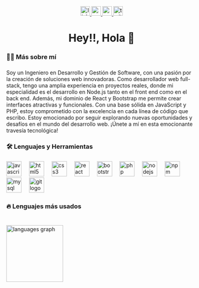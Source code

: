 <div align="center">
  <a href="https://www.linkedin.com/in/luisdanieldlr" target="_blank">
    <img src="https://img.shields.io/static/v1?message=LinkedIn&logo=linkedin&label=&color=0077B5&logoColor=white&labelColor=&style=for-the-badge" height="25" alt="linkedin logo"  />
  </a>
  <a href="mailto:luisdaniel.dlr.380@gmail.com" target="_blank">
    <img src="https://img.shields.io/static/v1?message=Gmail&logo=gmail&label=&color=D14836&logoColor=white&labelColor=&style=for-the-badge" height="25" alt="gmail logo"  />
  </a>
  <a href="https://codepen.io/danieldevss" target="_blank">
    <img src="https://img.shields.io/static/v1?message=Codepen&logo=codepen&label=&color=000000&logoColor=white&labelColor=&style=for-the-badge" height="25" alt="codepen logo"  />
  </a>
  <a href="https://twitter.com/daniel_develops" target="_blank">
    <img src="https://img.shields.io/static/v1?message=Twitter&logo=twitter&label=&color=1DA1F2&logoColor=white&labelColor=&style=for-the-badge" height="25" alt="twitter logo"  />
  </a>
</div>

###

<h1 align="center">Hey!!, Hola 👋</h1>

###

<h3 align="left">👩‍💻  Más sobre mí</h3>

###

<p align="left">Soy un Ingeniero en Desarrollo y Gestión de Software, con una pasión por la creación de soluciones web innovadoras. Como desarrollador web full-stack, tengo una amplia experiencia en proyectos reales, donde mi especialidad es el desarrollo en Node.js tanto en el front end como en el back end. Además, mi dominio de React y Bootstrap me permite crear interfaces atractivas y funcionales. Con una base sólida en JavaScript y PHP, estoy comprometido con la excelencia en cada línea de código que escribo. Estoy emocionado por seguir explorando nuevas oportunidades y desafíos en el mundo del desarrollo web. ¡Únete a mí en esta emocionante travesía tecnológica!</p>

###

<h3 align="left">🛠 Lenguajes y Herramientas</h3>

###

<div align="left">
  <img src="https://cdn.jsdelivr.net/gh/devicons/devicon/icons/javascript/javascript-original.svg" height="40" alt="javascript logo"  />
  <img width="12" />
  <img src="https://cdn.jsdelivr.net/gh/devicons/devicon/icons/html5/html5-original.svg" height="40" alt="html5 logo"  />
  <img width="12" />
  <img src="https://cdn.jsdelivr.net/gh/devicons/devicon/icons/css3/css3-original.svg" height="40" alt="css3 logo"  />
  <img width="12" />
  <img src="https://cdn.jsdelivr.net/gh/devicons/devicon/icons/react/react-original.svg" height="40" alt="react logo"  />
  <img width="12" />
  <img src="https://cdn.jsdelivr.net/gh/devicons/devicon/icons/bootstrap/bootstrap-original.svg" height="40" alt="bootstrap logo"  />
  <img width="12" />
  <img src="https://cdn.jsdelivr.net/gh/devicons/devicon/icons/php/php-original.svg" height="40" alt="php logo"  />
  <img width="12" />
  <img src="https://cdn.jsdelivr.net/gh/devicons/devicon/icons/nodejs/nodejs-original.svg" height="40" alt="nodejs logo"  />
  <img width="12" />
  <img src="https://cdn.jsdelivr.net/gh/devicons/devicon/icons/npm/npm-original-wordmark.svg" height="40" alt="npm logo"  />
  <img width="12" />
  <img src="https://cdn.jsdelivr.net/gh/devicons/devicon/icons/mysql/mysql-original.svg" height="40" alt="mysql logo"  />
  <img width="12" />
  <img src="https://cdn.jsdelivr.net/gh/devicons/devicon/icons/git/git-original.svg" height="40" alt="git logo"  />
</div>

###

<h3 align="left">🔥  Lenguajes más usados</h3>

###

<br clear="both">

<div align="left">
  <img src="https://github-readme-stats.vercel.app/api/top-langs?username=DanielDevss&locale=es&hide_title=true&layout=compact&card_width=320&langs_count=6&theme=default&hide_border=true&order=2" height="150" alt="languages graph"  />
</div>

###
